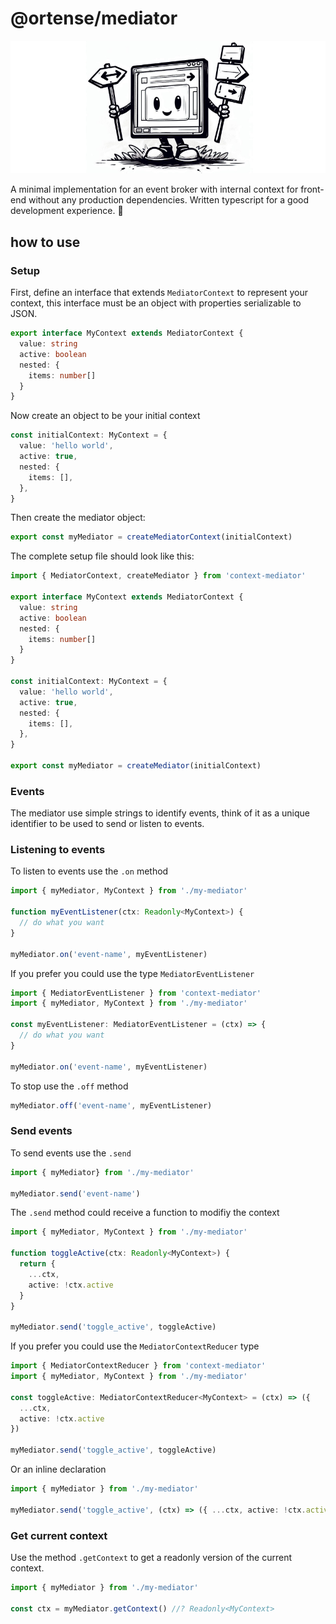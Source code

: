 # @ortense/mediator
![Mediator banner - the mediator mascot generated by dall-e 2](./mediator.jpg)

A minimal implementation for an event broker with internal context for front-end without any production dependencies. Written typescript for a good development experience. 🤘

## how to use

### Setup

First, define an interface that extends `MediatorContext` to represent your context, this interface must be an object with properties serializable to JSON.

```typescript
export interface MyContext extends MediatorContext {
  value: string
  active: boolean
  nested: {
    items: number[]
  }
}
```
Now create an object to be your initial context

```typescript
const initialContext: MyContext = {
  value: 'hello world',
  active: true,
  nested: {
    items: [],
  },
}
```

Then create the mediator object:

```typescript
export const myMediator = createMediatorContext(initialContext)
```

The complete setup file should look like this:

```typescript
import { MediatorContext, createMediator } from 'context-mediator'

export interface MyContext extends MediatorContext {
  value: string
  active: boolean
  nested: {
    items: number[]
  }
}

const initialContext: MyContext = {
  value: 'hello world',
  active: true,
  nested: {
    items: [],
  },
}

export const myMediator = createMediator(initialContext)
```

### Events

The mediator use simple strings to identify events, think of it as a unique identifier to be used to send or listen to events.

### Listening to events

To listen to events use the `.on` method

```typescript
import { myMediator, MyContext } from './my-mediator'

function myEventListener(ctx: Readonly<MyContext>) {
  // do what you want
}

myMediator.on('event-name', myEventListener)
```

If you prefer you could use the type `MediatorEventListener`

```typescript
import { MediatorEventListener } from 'context-mediator'
import { myMediator, MyContext } from './my-mediator'

const myEventListener: MediatorEventListener = (ctx) => {
  // do what you want
}

myMediator.on('event-name', myEventListener)
```

To stop use the `.off` method

```typescript
myMediator.off('event-name', myEventListener)
```

### Send events

To send events use the `.send`

```typescript
import { myMediator} from './my-mediator'

myMediator.send('event-name')
```

The `.send` method could receive a function to modifiy the context

```typescript
import { myMediator, MyContext } from './my-mediator'

function toggleActive(ctx: Readonly<MyContext>) {
  return {
    ...ctx,
    active: !ctx.active
  }
}

myMediator.send('toggle_active', toggleActive)
```

If you prefer you could use the `MediatorContextReducer` type

```typescript
import { MediatorContextReducer } from 'context-mediator'
import { myMediator, MyContext } from './my-mediator'

const toggleActive: MediatorContextReducer<MyContext> = (ctx) => ({
  ...ctx,
  active: !ctx.active
})

myMediator.send('toggle_active', toggleActive)
```

Or an inline declaration

```typescript
import { myMediator } from './my-mediator'

myMediator.send('toggle_active', (ctx) => ({ ...ctx, active: !ctx.active }))
```

### Get current context

Use the method `.getContext` to get a readonly version of the current context.

```typescript
import { myMediator } from './my-mediator'

const ctx = myMediator.getContext() //? Readonly<MyContext>
```
